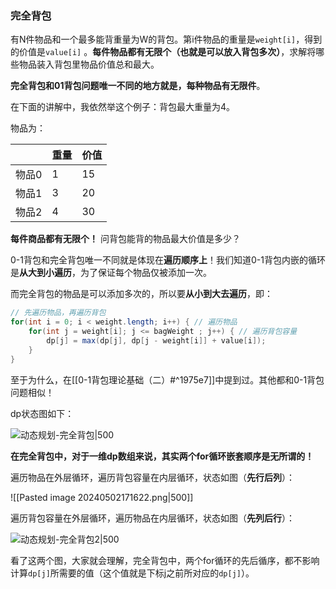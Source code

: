 ### 完全背包

有N件物品和一个最多能背重量为W的背包。第i件物品的重量是`weight[i]`，得到的价值是`value[i]` 。**每件物品都有无限个（也就是可以放入背包多次）**，求解将哪些物品装入背包里物品价值总和最大。

**完全背包和01背包问题唯一不同的地方就是，每种物品有无限件**。

在下面的讲解中，我依然举这个例子：背包最大重量为4。

物品为：

||重量|价值|
|---|---|---|
|物品0|1|15|
|物品1|3|20|
|物品2|4|30|

**每件商品都有无限个！** 问背包能背的物品最大价值是多少？

0-1背包和完全背包唯一不同就是体现在**遍历顺序上**！我们知道0-1背包内嵌的循环是**从大到小遍历**，为了保证每个物品仅被添加一次。

而完全背包的物品是可以添加多次的，所以要**从小到大去遍历**，即：

```java
// 先遍历物品，再遍历背包
for(int i = 0; i < weight.length; i++) { // 遍历物品
    for(int j = weight[i]; j <= bagWeight ; j++) { // 遍历背包容量
        dp[j] = max(dp[j], dp[j - weight[i]] + value[i]);
    }
}
```

至于为什么，在[[0-1背包理论基础（二）#^1975e7]]中提到过。其他都和0-1背包问题相似！

dp状态图如下：

![动态规划-完全背包|500](https://code-thinking-1253855093.file.myqcloud.com/pics/20210126104510106.jpg)

**在完全背包中，对于一维dp数组来说，其实两个for循环嵌套顺序是无所谓的！**

遍历物品在外层循环，遍历背包容量在内层循环，状态如图（**先行后列**）：

![[Pasted image 20240502171622.png|500]]

遍历背包容量在外层循环，遍历物品在内层循环，状态如图（**先列后行**）：

![动态规划-完全背包2|500](https://code-thinking-1253855093.file.myqcloud.com/pics/20210729234011.png)

看了这两个图，大家就会理解，完全背包中，两个for循环的先后循序，都不影响计算`dp[j]`所需要的值（这个值就是下标j之前所对应的`dp[j]`）。